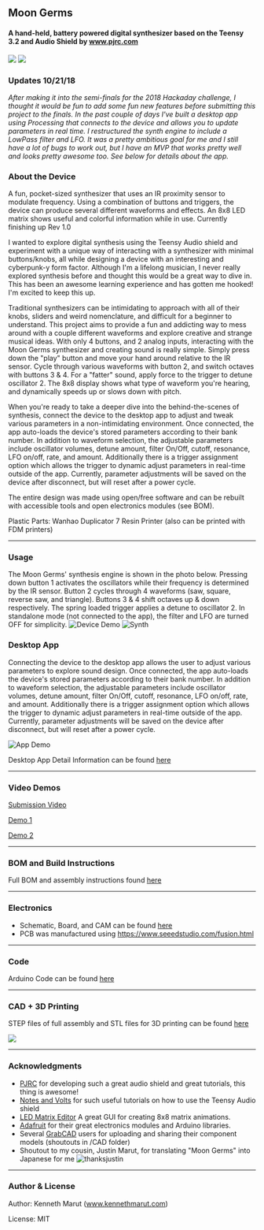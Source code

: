 ## Moon Germs
#### A hand-held, battery powered digital synthesizer based on the Teensy 3.2 and Audio Shield by www.pjrc.com
![](https://github.com/friedpies/moon-germs/blob/master/Photos/device_top.jpg)
![](https://github.com/friedpies/moon-germs/blob/master/Photos/parts_top.jpg)

### Updates 10/21/18
*After making it into the semi-finals for the 2018 Hackaday challenge, I thought it would be fun to add some fun new features before submitting this project to the finals. In the past couple of days I've built a desktop app using Processing that connects to the device and allows you to update parameters in real time. I restructured the synth engine to include a LowPass filter and LFO. It was a pretty ambitious goal for me and I still have a lot of bugs to work out, but I have an MVP that works pretty well and looks pretty awesome too. See below for details about the app.*

### About the Device
A fun, pocket-sized synthesizer that uses an IR proximity sensor to modulate frequency. Using a combination of buttons and triggers, the device can produce several different waveforms and effects. An 8x8 LED matrix shows useful and colorful information while in use. Currently finishing up Rev 1.0

I wanted to explore digital synthesis using the Teensy Audio shield and experiment with a unique way of interacting with a synthesizer with minimal buttons/knobs, all while designing a device with an interesting and cyberpunk-y form factor. Although I'm a lifelong musician, I never really explored synthesis before and thought this would be a great way to dive in. This has been an awesome learning experience and has gotten me hooked! I'm excited to keep this up.

Traditional synthesizers can be intimidating to approach with all of their knobs, sliders and weird nomenclature, and difficult for a beginner to understand. This project aims to provide a fun and addicting way to mess around with a couple different waveforms and  explore creative and strange musical ideas. With only 4 buttons, and 2 analog inputs, interacting with the Moon Germs synthesizer and creating sound is really simple. Simply press down the "play" button and move your hand around relative to the IR sensor. Cycle through various waveforms with button 2, and switch octaves with buttons 3 & 4. For a "fatter" sound, apply force to the trigger to detune oscillator 2. The 8x8 display shows what type of waveform you're hearing, and dynamically speeds up or slows down with pitch.

When you're ready to take a deeper dive into the behind-the-scenes of synthesis, connect the device to the desktop app to adjust and tweak various parameters in a non-intimidating environment. Once connected, the app auto-loads the device's stored parameters according to their bank number. In addition to waveform selection, the adjustable parameters include oscillator volumes, detune amount, filter On/Off, cutoff, resonance, LFO on/off, rate, and amount. Additionally there is a trigger assignment option which allows the trigger to dynamic adjust parameters in real-time outside of the app. Currently, parameter adjustments will be saved on the device after disconnect, but will reset after a power cycle.

The entire design was made using open/free software and can be rebuilt with accessible tools and open electronics modules (see BOM).

Plastic Parts: Wanhao Duplicator 7 Resin Printer (also can be printed with FDM printers)

--------
### Usage
The Moon Germs' synthesis engine is shown in the photo below. Pressing down button 1 activates the oscillators while their frequency is determined by the IR sensor. Button 2 cycles through 4 waveforms (saw, square, reverse saw, and triangle). Buttons 3 & 4 shift octaves up & down respectively. The spring loaded trigger applies a detune to oscillator 2. In standalone mode (not connected to the app), the filter and LFO are turned OFF for simplicity.
![Device Demo](https://github.com/friedpies/moon-germs/blob/master/Photos/device_demo.gif)
![Synth](https://github.com/friedpies/moon-germs/blob/master/Photos/block_diagram.png)

### Desktop App
 Connecting the device to the desktop app allows the user to adjust various parameters to explore sound design. Once connected, the app auto-loads the device's stored parameters according to their bank number. In addition to waveform selection, the adjustable parameters include oscillator volumes, detune amount, filter On/Off, cutoff, resonance, LFO on/off, rate, and amount. Additionally there is a trigger assignment option which allows the trigger to dynamic adjust parameters in real-time outside of the app. Currently, parameter adjustments will be saved on the device after disconnect, but will reset after a power cycle.

![App Demo](https://github.com/friedpies/moon-germs/blob/master/Photos/mg_app_giphy_cropped.gif)

Desktop App Detail Information can be found [here](https://github.com/friedpies/moon-germs/tree/master/Desktop%20App)

--------
### Video Demos
[Submission Video](https://youtu.be/npFgwcqw3Ks)

[Demo 1](https://youtu.be/qyO1_fC_Kus)

[Demo 2](https://youtu.be/aUcpQy3lOxo)

--------
### BOM and Build Instructions
Full BOM and assembly instructions found [here](https://github.com/friedpies/moon-germs/blob/master/BUILD_INSTRUCTIONS.md)

--------
###  Electronics
- Schematic, Board, and CAM can be found [here](https://github.com/friedpies/moon-germs/tree/master/Eagle)
- PCB was manufactured using https://www.seeedstudio.com/fusion.html
--------
### Code
Arduino Code can be found [here](https://github.com/friedpies/moon-germs/tree/master/Arduino/moonGerms)

--------
### CAD + 3D Printing
STEP files of full assembly and STL files for 3D printing can be found [here](https://github.com/friedpies/moon-germs/tree/master/CAD)

![](https://github.com/friedpies/moon-germs/blob/master/Photos/MOON_GERMS_DRAWING.png)

--------
### Acknowledgments
- [PJRC](www.pjrc.com) for developing such a great audio shield and great tutorials, this thing is awesome!
- [Notes and Volts](www.notesandvolts.com) for such useful tutorials on how to use the Teensy Audio shield
- [LED Matrix Editor](https://xantorohara.github.io/led-matrix-editor/) A great GUI for creating 8x8 matrix animations.
- [Adafruit](www.adafruit.com) for their great electronics modules and Arduino libraries.
- Several [GrabCAD](www.grabcad.com) users for uploading and sharing their component models (shoutouts in /CAD folder)
- Shoutout to my cousin, Justin Marut, for translating "Moon Germs" into Japanese for me
![thanksjustin](https://github.com/friedpies/moon-germs/blob/master/Photos/thanksjustin.png)
--------
### Author & License
Author: Kenneth Marut (www.kennethmarut.com)

License: MIT
